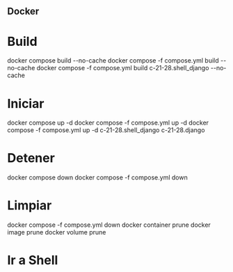 ## Docker 

# Build 
docker compose build --no-cache
docker compose -f compose.yml build --no-cache
docker compose -f compose.yml build c-21-28.shell_django --no-cache

# Iniciar

docker compose up -d
docker compose -f compose.yml up -d
docker compose -f compose.yml up -d c-21-28.shell_django
c-21-28.django
# Detener

docker compose down
docker compose -f compose.yml down 

# Limpiar

docker compose -f compose.yml down 
docker container prune
docker image prune
docker volume prune 

# Ir a Shell

